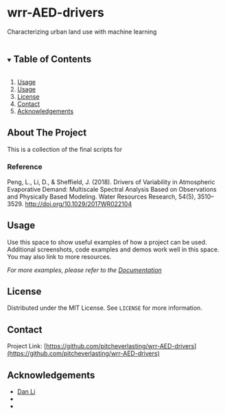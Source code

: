 # wrr-AED-drivers
Characterizing urban land use with machine learning


<!-- TABLE OF CONTENTS -->
<details open="open">
  <summary><h2 style="display: inline-block">Table of Contents</h2></summary>
  <ol>
    <li><a href="#about the project">Usage</a></li>
    <li><a href="#usage">Usage</a></li>
    <li><a href="#license">License</a></li>
    <li><a href="#contact">Contact</a></li>
    <li><a href="#acknowledgements">Acknowledgements</a></li>
  </ol>
</details>

<!-- ABOUT THE PROJECT -->
## About The Project

This is a collection of the final scripts for

### Reference
Peng, L., Li, D., &amp; Sheffield, J. (2018). Drivers of Variability in Atmospheric Evaporative Demand: Multiscale Spectral Analysis Based on Observations and Physically Based Modeling. Water Resources Research, 54(5), 3510–3529. http://doi.org/10.1029/2017WR022104


<!-- USAGE EXAMPLES -->
## Usage

Use this space to show useful examples of how a project can be used. Additional screenshots, code examples and demos work well in this space. You may also link to more resources.

_For more examples, please refer to the [Documentation](https://example.com)_



<!-- LICENSE -->
## License

Distributed under the MIT License. See `LICENSE` for more information.



<!-- CONTACT -->
## Contact

Project Link: [https://github.com/pitcheverlasting/wrr-AED-drivers](https://github.com/pitcheverlasting/wrr-AED-drivers)


<!-- ACKNOWLEDGEMENTS -->
## Acknowledgements

* [Dan Li]()
* []()
* []()
